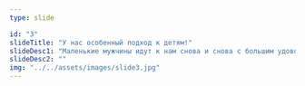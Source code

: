```yaml
---
type: slide

id: "3"
slideTitle: "У нас особенный подход к детям!"
slideDesc1: "Маленькие мужчины идут к нам снова и снова с большим удовольствием!"
slideDesc2: ""
img: "../../assets/images/slide3.jpg"
---
```

